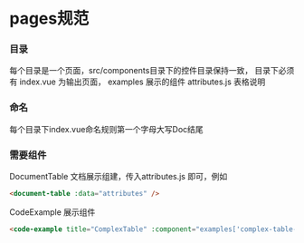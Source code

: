 # pages规范

### 目录
每个目录是一个页面，src/components目录下的控件目录保持一致，
目录下必须有 index.vue 为输出页面，
           examples  展示的组件
           attributes.js 表格说明
           

### 命名
每个目录下index.vue命名规则第一个字母大写Doc结尾

### 需要组件
DocumentTable 文档展示组建，传入attributes.js 即可，例如
```html
<document-table :data="attributes" />
```
CodeExample 展示组件
```html
<code-example title="ComplexTable" :component="examples['complex-table-demo']"/>
```




